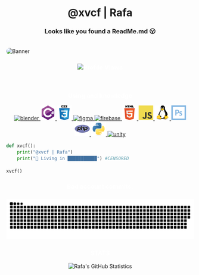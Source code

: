 <h1 align="center" style="font-weight:bold">@xvcf | Rafa</h1>
<h3 align="center">Looks like you found a ReadMe.md 😮</h3><br>

<img align="center" style="border-radius:12px" src="https://i.giphy.com/media/1zgzISaYrnMAYRJJEr/giphy.webp" alt="Banner"/>
<h3 align="center" style="font-weight:bold;color:white;">
    <img align="center" src="https://komarev.com/ghpvc/?username=rafaeloxmc&label=Profile%20views&color=993399&style=flat" alt="Profile Views" />
</h3>

<br>
<h3 align="center" style="font-weight:bold;color:white;">
    Using and knowledge
</h3>
<p align="center"> <a href="https://www.blender.org/" target="_blank" rel="noreferrer"> <img src="https://download.blender.org/branding/community/blender_community_badge_white.svg" alt="blender" width="40" height="40"/> </a> <a href="https://www.w3schools.com/cs/" target="_blank" rel="noreferrer"> <img src="https://raw.githubusercontent.com/devicons/devicon/master/icons/csharp/csharp-original.svg" alt="csharp" width="40" height="40"/> </a> <a href="https://www.w3schools.com/css/" target="_blank" rel="noreferrer"> <img src="https://raw.githubusercontent.com/devicons/devicon/master/icons/css3/css3-original-wordmark.svg" alt="css3" width="40" height="40"/> </a> <a href="https://www.figma.com/" target="_blank" rel="noreferrer"> <img src="https://www.vectorlogo.zone/logos/figma/figma-icon.svg" alt="figma" width="40" height="40"/> </a> <a href="https://firebase.google.com/" target="_blank" rel="noreferrer"> <img src="https://www.vectorlogo.zone/logos/firebase/firebase-icon.svg" alt="firebase" width="40" height="40"/> </a> <a href="https://www.w3.org/html/" target="_blank" rel="noreferrer"> <img src="https://raw.githubusercontent.com/devicons/devicon/master/icons/html5/html5-original-wordmark.svg" alt="html5" width="40" height="40"/> </a> <a href="https://developer.mozilla.org/en-US/docs/Web/JavaScript" target="_blank" rel="noreferrer"> <img src="https://raw.githubusercontent.com/devicons/devicon/master/icons/javascript/javascript-original.svg" alt="javascript" width="40" height="40"/> </a> <a href="https://www.linux.org/" target="_blank" rel="noreferrer"> <img src="https://raw.githubusercontent.com/devicons/devicon/master/icons/linux/linux-original.svg" alt="linux" width="40" height="40"/> </a> <a href="https://www.photoshop.com/en" target="_blank" rel="noreferrer"> <img src="https://raw.githubusercontent.com/devicons/devicon/master/icons/photoshop/photoshop-line.svg" alt="photoshop" width="40" height="40"/> </a> <a href="https://www.php.net" target="_blank" rel="noreferrer"> <img src="https://raw.githubusercontent.com/devicons/devicon/master/icons/php/php-original.svg" alt="php" width="40" height="40"/> </a> <a href="https://www.python.org" target="_blank" rel="noreferrer"> <img src="https://raw.githubusercontent.com/devicons/devicon/master/icons/python/python-original.svg" alt="python" width="40" height="40"/> </a> <a href="https://unity.com/" target="_blank" rel="noreferrer"> <img src="https://www.vectorlogo.zone/logos/unity3d/unity3d-icon.svg" alt="unity" width="40" height="40"/> </a> </p>

```python
def xvcf():
    print("@xvcf | Rafa")
    print("📍 Living in ███████████") #CENSORED
    
xvcf()
```
<h3 align="center" style="font-weight:bold;color:white;">
    Bad account commits:
</h3>
<h3 align="center" style="font-weight:bold;color:white;">
    <img src="https://raw.githubusercontent.com/RafaeloxMC/RafaeloxMC/3f5eccfd6f17f282021c58d3cf29f6163f6b9727/github-user-contribution.svg">

</h3>

<h3 align="center" style="font-weight:bold;color:white;">
    STATS
</h3>

<p align="center">
<img src="https://github-readme-stats.vercel.app/api?username=rafaeloxmc&show_icons=true&line_height=27&count_private=true&&theme=dark" alt="Rafa's GitHub Statistics" />
</p>
